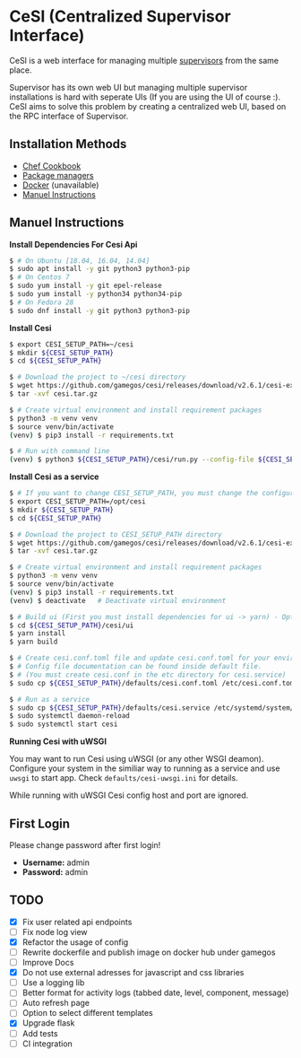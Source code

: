 # CeSI (Centralized Supervisor Interface)

CeSI is a web interface for managing multiple [supervisors][1] from the same
place.

Supervisor has its own web UI but managing multiple supervisor installations is
hard with seperate UIs (If you are using the UI of course :). CeSI aims to solve
this problem by creating a centralized web UI, based on the RPC interface of
Supervisor.

## Installation Methods

- [Chef Cookbook][2]
- [Package managers][3]
- [Docker][4] (unavailable)
- [Manuel Instructions](#manuel-instructions)

## Manuel Instructions

**Install Dependencies For Cesi Api**

```bash
$ # On Ubuntu [18.04, 16.04, 14.04]
$ sudo apt install -y git python3 python3-pip
$ # On Centos 7
$ sudo yum install -y git epel-release
$ sudo yum install -y python34 python34-pip
$ # On Fedora 28
$ sudo dnf install -y git python3 python3-pip
```

**Install Cesi**

```bash
$ export CESI_SETUP_PATH=~/cesi
$ mkdir ${CESI_SETUP_PATH}
$ cd ${CESI_SETUP_PATH}

$ # Download the project to ~/cesi directory
$ wget https://github.com/gamegos/cesi/releases/download/v2.6.1/cesi-extended.tar.gz -O cesi.tar.gz
$ tar -xvf cesi.tar.gz

$ # Create virtual environment and install requirement packages
$ python3 -m venv venv
$ source venv/bin/activate
(venv) $ pip3 install -r requirements.txt

$ # Run with command line
(venv) $ python3 ${CESI_SETUP_PATH}/cesi/run.py --config-file ${CESI_SETUP_PATH}/defaults/cesi.conf.toml
```

**Install Cesi as a service**

```bash
$ # If you want to change CESI_SETUP_PATH, you must change the configurations in the cesi.service file.
$ export CESI_SETUP_PATH=/opt/cesi
$ mkdir ${CESI_SETUP_PATH}
$ cd ${CESI_SETUP_PATH}

$ # Download the project to CESI_SETUP_PATH directory
$ wget https://github.com/gamegos/cesi/releases/download/v2.6.1/cesi-extended.tar.gz -O cesi.tar.gz
$ tar -xvf cesi.tar.gz

$ # Create virtual environment and install requirement packages
$ python3 -m venv venv
$ source venv/bin/activate
(venv) $ pip3 install -r requirements.txt
(venv) $ deactivate   # Deactivate virtual environment

$ # Build ui (First you must install dependencies for ui -> yarn) - Optional
$ cd ${CESI_SETUP_PATH}/cesi/ui
$ yarn install
$ yarn build

$ # Create cesi.conf.toml file and update cesi.conf.toml for your environment.
$ # Config file documentation can be found inside default file.
$ # (You must create cesi.conf in the etc directory for cesi.service)
$ sudo cp ${CESI_SETUP_PATH}/defaults/cesi.conf.toml /etc/cesi.conf.toml

$ # Run as a service
$ sudo cp ${CESI_SETUP_PATH}/defaults/cesi.service /etc/systemd/system/cesi.service
$ sudo systemctl daemon-reload
$ sudo systemctl start cesi
```

**Running Cesi with uWSGI**

You may want to run Cesi using uWSGI (or any other WSGI deamon). Configure your system in the similiar way to running as a service and use `uwsgi` to start app. Check `defaults/cesi-uwsgi.ini` for details.

While running with uWSGI Cesi config host and port are ignored.

## First Login

Please change password after first login!

- **Username:** admin
- **Password:** admin

## TODO

- [x] Fix user related api endpoints
- [ ] Fix node log view
- [x] Refactor the usage of config
- [ ] Rewrite dockerfile and publish image on docker hub under gamegos
- [ ] Improve Docs
- [x] Do not use external adresses for javascript and css libraries
- [ ] Use a logging lib
- [ ] Better format for activity logs (tabbed date, level, component, message)
- [ ] Auto refresh page
- [ ] Option to select different templates
- [x] Upgrade flask
- [ ] Add tests
- [ ] CI integration

[1]: http://supervisord.org/
[2]: https://github.com/gamegos/cesi-cookbook/
[3]: https://github.com/gamegos/cesi-packaging/
[4]: https://hub.docker.com/r/gamegos/cesi/

